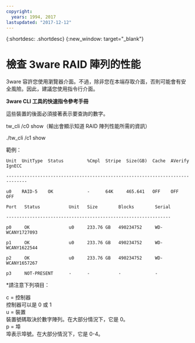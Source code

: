 ```yaml
---
copyright:
  years: 1994, 2017
lastupdated: "2017-12-12"
---
```


{:shortdesc: .shortdesc}
{:new_window: target="_blank"}

# 檢查 3ware RAID 陣列的性能

3ware 容許您使用瀏覽器介面。不過，除非您在本端存取介面，否則可能會有安全風險。因此，建議您使用指令行介面。

<!--You can download the 3ware CLI utilities the software Library, located in the bottom of Customer Portal.  Please check http://downloads.service.softlayer.com for the latest version (VPN access required to access the downloads page). -->

**3ware CLI 工具的快速指令參考手冊**

這些裝置的後面必須接著表示要查詢的數字。

tw_cli /c0 show（輸出會顯示知道 RAID 陣列性能所需的資訊）

./tw_cli /c1 show

範例：

    Unit  UnitType  Status         %Cmpl  Stripe  Size(GB)  Cache  AVerify  IgnECC

    ------------------------------------------------------------------------------

    u0    RAID-5    OK             -      64K     465.641   OFF    OFF      OFF    

    Port   Status           Unit   Size        Blocks        Serial

    ---------------------------------------------------------------

    p0     OK               u0     233.76 GB   490234752     WD-WCANY1727093

    p1     OK               u0     233.76 GB   490234752     WD-WCANY1622544

    p2     OK               u0     233.76 GB   490234752     WD-WCANY1657267

    p3     NOT-PRESENT      -      -           -             -

*請注意下列項目：

c = 控制器<br/>
控制器可以是 0 或 1<br/>
u = 裝置<br/>
裝置號碼取決於數字陣列。在大部分情況下，它是 0。<br/>
p = 埠<br/>
埠表示埠號。在大部分情況下，它是 0-4。
